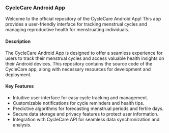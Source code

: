 ### CycleCare Android App

Welcome to the official repository of the CycleCare Android App! This app provides a user-friendly interface for tracking menstrual cycles and managing reproductive health for menstruating individuals.

#### Description
The CycleCare Android App is designed to offer a seamless experience for users to track their menstrual cycles and access valuable health insights on their Android devices. This repository contains the source code of the CycleCare app, along with necessary resources for development and deployment.

#### Key Features
- Intuitive user interface for easy cycle tracking and management.
- Customizable notifications for cycle reminders and health tips.
- Predictive algorithms for forecasting menstrual periods and fertile days.
- Secure data storage and privacy features to protect user information.
- Integration with CycleCare API for seamless data synchronization and analysis.